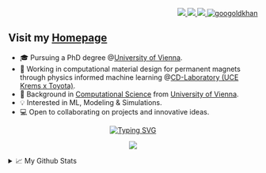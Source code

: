 <!-- Links top right --> 
<p align="right">
  <a href="https://wagerc97.github.io/">
      <img src="https://img.shields.io/badge/Homepage-red?style=3D-square&logo=replit&logoColor=black">
  </a>
  <a href="https://www.kaggle.com/wagerc97">
      <img src="https://img.shields.io/badge/Kaggle-gray?style=3D-square&logo=Kaggle">
  </a>
  <a href="https://www.linkedin.com/in/clemens-wager/?locale=en_US">
      <img src="https://img.shields.io/badge/Linkedin-blue?style=3D-square&logo=linkedin">
  </a>
  <a href="https://pypi.org/user/wagerc97/">
      <img src="https://komarev.com/ghpvc/?username=wagerc97&label=Visitors&color=0e75b6&style=3D" alt="googoldkhan" />
  </a>
  <!--a href="https://www.buymeacoffee.com/wagerc97" target="_blank">
    <img src="https://www.buymeacoffee.com/assets/img/custom_images/orange_img.png" 
         alt="Buy Me A Coffee" 
         style=
         "height: 21px !important;
         width: 100px !important; 
         box-shadow: 0px 3px 2px 0px rgba(190, 190, 190, 0.5) !important;
         -webkit-box-shadow: 0px 3px 2px 0px rgba(190, 190, 190, 0.5) !important;"
  </a-->

</p>

## Visit my [**Homepage**](https://wagerc97.github.io/) 

* 🎓 Pursuing a PhD degree @[University of Vienna](https://www.univie.ac.at/en/).<br>
* 🧲 Working in computational material design for permanent magnets through physics informed machine learning @[CD-Laboratory (UCE Krems x Toyota)](https://www.donau-uni.ac.at/en/university/faculties/education-arts-architecture/departments/integrated-sensor-systems/centers/modelling-and-simulation/projects/maglearn.html).<br>
* 📖 Background in [Computational Science](https://ssc-physik.univie.ac.at/en/studying/msc-computational-science-version-2022/msc-computational-science-version-2013-ending/) from [University of Vienna](https://studieren.univie.ac.at/en/degree-programmes/master-programmes/computational-science-master/).<br>
* 💡 Interested in ML, Modeling & Simulations.<br>
* 💻 Open to collaborating on projects and innovative ideas.<br>


<!-- text typing -->
<p align="center">
    <a href="https://git.io/typing-svg">
        <img src="https://readme-typing-svg.demolab.com?font=Fira+Code&size=18&duration=2100&pause=5&color=2A93CA&background=D8D8D800&center=true&vCenter=true&multiline=true&width=440&height=105&lines=Clemens+Wager;Computational+Science+%F0%9F%8E%93;ML+%7C+Simulation+%7C+Development;.+++++.+++++.+++++.++++++%F0%9F%92%A1" alt="Typing SVG" />
    </a>
</p>


<!-- Stats -->
<p align="center">
  <a href="https://github.com/wagerc97">
    <img src="https://github-stats-alpha.vercel.app/api?username=wagerc97&cc=22272e&tc=37BCF6&ic=fff&bc=0000">
  </a>
</p>


<!-- Detailed stats -->
<details>
<summary>📈 My Github Stats</summary>
  
![](http://github-profile-summary-cards.vercel.app/api/cards/profile-details?username=wagerc97&theme=nord_bright)
<!-- ![](http://github-profile-summary-cards.vercel.app/api/cards/repos-per-language?username=wagerc97&theme=nord_bright) -->
<!-- ![](http://github-profile-summary-cards.vercel.app/api/cards/most-commit-language?username=wagerc97&theme=nord_bright) -->

</details>
